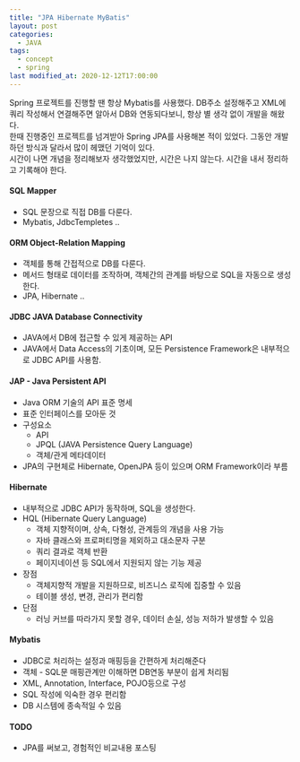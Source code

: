 ```yaml
---
title: "JPA Hibernate MyBatis"
layout: post
categories:
  - JAVA
tags:
  - concept
  - spring
last modified_at: 2020-12-12T17:00:00
---
```


Spring 프로젝트를 진행할 땐 항상 Mybatis를 사용했다. 
DB주소 설정해주고 XML에 쿼리 작성해서 연결해주면 알아서 DB와 연동되다보니, 항상 별 생각 없이 개발을 해왔다.  
한때 진행중인 프로젝트를 넘겨받아 Spring JPA를 사용해본 적이 있었다. 그동안 개발하던 방식과 달라서 많이 헤맸던 기억이 있다.  
시간이 나면 개념을 정리해보자 생각했었지만, 시간은 나지 않는다. 시간을 내서 정리하고 기록해야 한다.

#### SQL Mapper

* SQL 문장으로 직접 DB를 다룬다.
* Mybatis, JdbcTempletes ..

#### ORM Object-Relation Mapping

* 객체를 통해 간접적으로 DB를 다룬다.
* 메서드 형태로 데이터를 조작하며, 객체간의 관계를 바탕으로 SQL을 자동으로 생성한다.
* JPA, Hibernate ..

#### JDBC JAVA Database Connectivity

* JAVA에서 DB에 접근할 수 있게 제공하는 API
* JAVA에서 Data Access의 기초이며, 모든 Persistence Framework은 내부적으로 JDBC API를 사용함.

#### JAP - Java Persistent API

* Java ORM 기술의 API 표준 명세
* 표준 인터페이스를 모아둔 것
* 구성요소
    * API
    * JPQL (JAVA Persistence Query Language)
    * 객체/관게 메타데이터
* JPA의 구현체로 Hibernate, OpenJPA 등이 있으며 ORM Framework이라 부름

#### Hibernate

* 내부적으로 JDBC API가 동작하며, SQL을 생성한다.
* HQL (Hibernate Query Language) 
    * 객체 지향적이며, 상속, 다형성, 관계등의 개념을 사용 가능
    * 자바 클래스와 프로퍼티명을 제외하고 대소문자 구분
    * 쿼리 결과로 객체 반환
    * 페이지네이션 등 SQL에서 지원되지 않는 기능 제공
* 장점
    * 객체지향적 개발을 지원하므로, 비즈니스 로직에 집중할 수 있음
    * 테이블 생성, 변경, 관리가 편리함
* 단점
    * 러닝 커브를 따라가지 못할 경우, 데이터 손실, 성능 저하가 발생할 수 있음

#### Mybatis

* JDBC로 처리하는 설정과 매핑등을 간편하게 처리해준다
* 객체 - SQL문 매핑관계만 이해하면 DB연동 부분이 쉽게 처리됨
* XML, Annotation, Interface, POJO등으로 구성
* SQL 작성에 익숙한 경우 편리함
* DB 시스템에 종속적일 수 있음

#### TODO

* JPA를 써보고, 경험적인 비교내용 포스팅